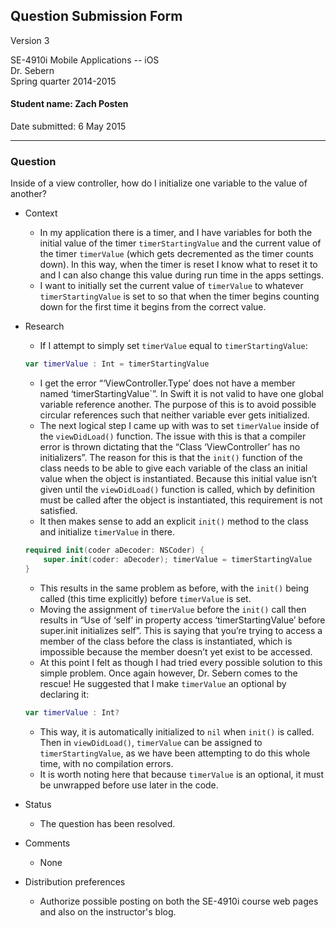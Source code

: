 ## Question Submission Form

Version 3

SE-4910i Mobile Applications -- iOS	 
Dr. Sebern  
Spring quarter 2014-2015

#### Student name: Zach Posten

Date submitted: 6 May 2015

---

### Question 
Inside of a view controller, how do I initialize one variable to the value of another?

*	Context
	*	In my application there is a timer, and I have variables for both the initial value of the timer `timerStartingValue` and the current value of the timer `timerValue` (which gets decremented as the timer counts down).  In this way, when the timer is reset I know what to reset it to and I can also change this value during run time in the apps settings.
	*	I want to initially set the current value of `timerValue` to whatever `timerStartingValue` is set to so that when the timer begins counting down for the first time it begins from the correct value.	
	
*	Research
	*	If I attempt to simply set `timerValue` equal to `timerStartingValue`:

	```swift
	var timerValue : Int = timerStartingValue
	```

	*	I get the error “‘ViewController.Type’ does not have a member named ‘timerStartingValue`”.  In Swift it is not valid to have one global variable reference another.  The purpose of this is to avoid possible circular references such that neither variable ever gets initialized.
	*	The next logical step I came up with was to set `timerValue` inside of the `viewDidLoad()` function.  The issue with this is that a compiler error is thrown dictating that the “Class ‘ViewController’ has no initializers”.  The reason for this is that the `init()` function of the class needs to be able to give each variable of the class an initial value when the object is instantiated.  Because this initial value isn’t given until the `viewDidLoad()` function is called, which by definition must be called after the object is instantiated, this requirement is not satisfied.
	*	It then makes sense to add an explicit `init()` method to the class and initialize `timerValue` in there. 

	```swift
	required init(coder aDecoder: NSCoder) {
	    super.init(coder: aDecoder); timerValue = timerStartingValue 
    }
	```

	*	This results in the same problem as before, with the `init()` being called (this time explicitly) before `timerValue` is set.
	*	Moving the assignment of `timerValue` before the `init()` call then results in “Use of ‘self’ in property access ‘timerStartingValue’ before super.init initializes self”.  This is saying that you’re trying to access a member of the class before the class is instantiated, which is impossible because the member doesn’t yet exist to be accessed.
	*	At this point I felt as though I had tried every possible solution to this simple problem.  Once again however, Dr. Sebern comes to the rescue!  He suggested that I make `timerValue` an optional by declaring it:

	```swift
	var timerValue : Int?
	```

	*	This way, it is automatically initialized to `nil` when `init()` is called.  Then in `viewDidLoad()`,  `timerValue` can be assigned to `timerStartingValue`, as we have been attempting to do this whole time, with no compilation errors. 
	*	It is worth noting here that because `timerValue` is an optional, it must be unwrapped before use later in the code.

*	Status
	*	The question has been resolved.
*	Comments
	*	None

*	Distribution preferences
	*	Authorize possible posting on both the SE-4910i course web pages and also on the instructor's blog.